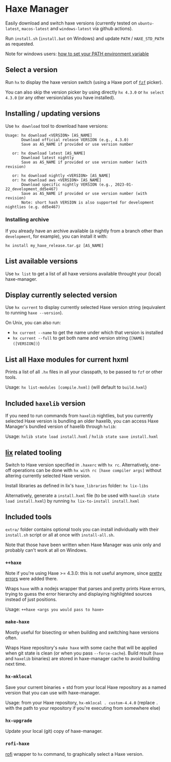 # Haxe Manager

Easily download and switch haxe versions (currently tested on
`ubuntu-latest`, `macos-latest` and `windows-latest` via github actions).

Run `install.sh` (`install.bat` on Windows) and update `PATH` / `HAXE_STD_PATH` as
requested.

Note for windows users: [how to set your PATH environment variable](https://www.computerhope.com/issues/ch000549.htm)

## Select a version

Run `hx` to display the haxe version switch (using a Haxe port of [`fzf`](https://github.com/junegunn/fzf)
picker).

You can also skip the version picker by using directly `hx 4.3.0` or `hx select
4.3.0` (or any other version/alias you have installed).

## Installing / updating versions

Use `hx download` tool to download haxe versions:

```
Usage: hx download <VERSION> [AS_NAME]
       Download official release VERSION (e.g., 4.3.0)
       Save as AS_NAME if provided or use version number

   or: hx download latest [AS_NAME]
       Download latest nightly
       Save as AS_NAME if provided or use version number (with revision)

   or: hx download nightly <VERSION> [AS_NAME]
   or: hx download aws <VERSION> [AS_NAME]
       Download specific nightly VERSION (e.g., 2023-01-22_development_dd5e467)
       Save as AS_NAME if provided or use version number (with revision)
       Note: short hash VERSION is also supported for development nightlies (e.g. dd5e467)
```

### Installing archive

If you already have an archive available (a nightly from a branch other than
`development`, for example), you can install it with:

`hx install my_haxe_release.tar.gz [AS_NAME]`

## List available versions

Use `hx list` to get a list of all haxe versions available throught your (local)
haxe-manager.

## Display currently selected version

Use `hx current` to display currently selected Haxe version string (equivalent
to running `haxe --version`).

On Unix, you can also run:
- `hx current --name` to get the name under which that version is installed
- `hx current --full` to get both name and version string (`[NAME] ([VERSION])`)

## List all Haxe modules for current hxml

Prints a list of all `.hx` files in all your classpath, to be passed to `fzf`
or other tools.

Usage: `hx list-modules [compile.hxml]` (will default to `build.hxml`)

## Included `haxelib` version

If you need to run commands from `haxelib` nightlies, but you currently selected
Haxe version is bundling an older haxelib, you can access Haxe Manager's bundled
version of haxelib through `hxlib`:

Usage: `hxlib state load install.hxml` / `hxlib state save install.hxml`

## [lix](https://github.com/lix-pm/) related tooling

Switch to Haxe version specified in `.haxerc` with `hx rc`. Alternatively, one-off
operations can be done with `hx with rc [haxe compiler args]` without altering
currently selected Haxe version.

Install libraries as defined in lix's `haxe_libraries` folder: `hx lix-libs`

Alternatively, generate a `install.hxml` file (to be used with
`haxelib state load install.hxml`) by running `hx lix-to-install install.hxml`

## Included tools

`extra/` folder contains optional tools you can install individually with their
`install.sh` script or all at once with `install-all.sh`.

Note that those have been written when Haxe Manager was unix only and probably
can't work at all on Windows.

### `++haxe`

Note if you're using Haxe >= 4.3.0: this is not useful anymore, since
[pretty errors](https://github.com/HaxeFoundation/haxe/pull/10863) were added there.

Wraps `haxe` with a nodejs wrapper that parses and pretty prints Haxe errors,
trying to guess the error hierarchy and displaying highlighted sources instead
of just positions.

Usage: `++haxe <args you would pass to haxe>`

### `make-haxe`

Mostly useful for bisecting or when building and switching haxe versions often.

Wraps Haxe repository's `make haxe` with some cache that will be applied when
git state is clean (or when you pass `--force-cache`). Build result (`haxe` and
`haxelib` binaries) are stored in haxe-manager cache to avoid building next time.

### `hx-mklocal`

Save your current binaries + std from your local Haxe repository as a named
version that you can use with haxe-manager.

Usage: from your Haxe repository, `hx-mklocal . custom-4.4.0` (replace `.` with
the path to your repository if you're executing from somewhere else)

### `hx-upgrade`

Update your local (git) copy of haxe-manager.

### `rofi-haxe`

[rofi](https://github.com/davatorium/rofi) wrapper to `hx` command, to graphically select a Haxe version.

